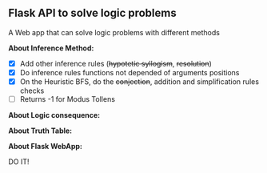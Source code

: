 ## Flask API to solve logic problems

A Web app that can solve logic problems with different methods

**About Inference Method:**

- [X] Add other inference rules (~~hypotetic syllogism~~, ~~resolution~~)
- [X] Do inference rules functions not depended of arguments positions
- [X] On the Heuristic BFS, do the ~~conjection~~, addition and simplification rules checks
- [ ] Returns -1 for Modus Tollens

**About Logic consequence:**

**About Truth Table:**

**About Flask WebApp:**

DO IT!